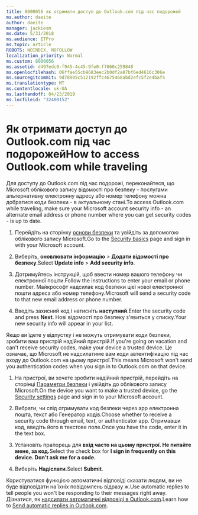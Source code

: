 ```yaml
---
title: 8000056 як отримати доступ до Outlook.com під час подорожей
ms.author: daeite
author: daeite
manager: jackiesm
ms.date: 5/31/2018
ms.audience: ITPro
ms.topic: article
ROBOTS: NOINDEX, NOFOLLOW
localization_priority: Normal
ms.custom: 8000056
ms.assetid: d497edc0-f945-4c45-9fe0-f7060c259848
ms.openlocfilehash: 06ffae55cb9683eec2b0df2a87bf6ed4616c306e
ms.sourcegitcommit: 9d78905c512192ffc4675468abd2efc5f2e4baf4
ms.translationtype: MT
ms.contentlocale: uk-UA
ms.lasthandoff: 04/23/2019
ms.locfileid: "32400152"
---
```

# <a name="how-to-access-outlookcom-while-traveling"></a><span data-ttu-id="0d9a6-102">Як отримати доступ до Outlook.com під час подорожей</span><span class="sxs-lookup"><span data-stu-id="0d9a6-102">How to access Outlook.com while traveling</span></span>

<span data-ttu-id="0d9a6-103">Для доступу до Outlook.com під час подорожі, переконайтеся, що Microsoft облікового запису відомості про безпеку - послугами альтернативну електронну адресу або номер телефону можна добратися коди безпеки - в актуальному стані.</span><span class="sxs-lookup"><span data-stu-id="0d9a6-103">To access Outlook.com while traveling, make sure your Microsoft account security info - an alternate email address or phone number where you can get security codes - is up to date.</span></span>
  
1. <span data-ttu-id="0d9a6-104">Перейдіть на сторінку [основи безпеки](https://go.microsoft.com/fwlink/p/?linkid=842325) та увійдіть за допомогою облікового запису Microsoft.</span><span class="sxs-lookup"><span data-stu-id="0d9a6-104">Go to the [Security basics](https://go.microsoft.com/fwlink/p/?linkid=842325) page and sign in with your Microsoft account.</span></span> 
    
2. <span data-ttu-id="0d9a6-105">Виберіть, **оновлювати інформацію** \> **Додати відомості про безпеку**.</span><span class="sxs-lookup"><span data-stu-id="0d9a6-105">Select **Update info** \> **Add security info**.</span></span> 
    
3. <span data-ttu-id="0d9a6-106">Дотримуйтесь інструкцій, щоб ввести номер вашого телефону чи електронної пошти.</span><span class="sxs-lookup"><span data-stu-id="0d9a6-106">Follow the instructions to enter your email or phone number.</span></span> <span data-ttu-id="0d9a6-107">Майкрософт надсилає код безпеки цієї нової електронної пошти адреса або номер телефону.</span><span class="sxs-lookup"><span data-stu-id="0d9a6-107">Microsoft will send a security code to that new email address or phone number.</span></span>
    
4. <span data-ttu-id="0d9a6-108">Введіть захисний код і натисніть **наступний**.</span><span class="sxs-lookup"><span data-stu-id="0d9a6-108">Enter the security code and press **Next**.</span></span> <span data-ttu-id="0d9a6-109">Нові відомості про безпеку з'явиться у списку.</span><span class="sxs-lookup"><span data-stu-id="0d9a6-109">Your new security info will appear in your list.</span></span> 
    
<span data-ttu-id="0d9a6-110">Якщо ви їдете у відпустку і не можуть отримувати коди безпеки, зробити ваш пристрій надійний пристрій.</span><span class="sxs-lookup"><span data-stu-id="0d9a6-110">If you're going on vacation and can't receive security codes, make your device a trusted device.</span></span> <span data-ttu-id="0d9a6-111">Це означає, що Microsoft не надсилатиме вам коди автентифікацію під час входу до Outlook.com на цьому пристрої.</span><span class="sxs-lookup"><span data-stu-id="0d9a6-111">This means Microsoft won't send you authentication codes when you sign in to Outlook.com on that device.</span></span>
  
1. <span data-ttu-id="0d9a6-112">На пристрої, ви хочете зробити надійний пристрій, перейдіть на сторінці [Параметри безпеки](https://go.microsoft.com/fwlink/p/?linkid=2002000&amp;clcid=0x409) і увійдіть до облікового запису Microsoft.</span><span class="sxs-lookup"><span data-stu-id="0d9a6-112">On the device you want to make a trusted device, go the [Security settings](https://go.microsoft.com/fwlink/p/?linkid=2002000&amp;clcid=0x409) page and sign in to your Microsoft account.</span></span> 
    
2. <span data-ttu-id="0d9a6-113">Вибрати, чи слід отримувати код безпеки через app електронна пошта, текст або Генератор кодів.</span><span class="sxs-lookup"><span data-stu-id="0d9a6-113">Choose whether to receive a security code through email, text, or authenticator app.</span></span> <span data-ttu-id="0d9a6-114">Отримавши код, введіть його в текстове поле.</span><span class="sxs-lookup"><span data-stu-id="0d9a6-114">Once you have the code, enter it in the text box.</span></span>
    
3. <span data-ttu-id="0d9a6-115">Установіть прапорець для **вхід часто на цьому пристрої. Не питайте мене, за код.**</span><span class="sxs-lookup"><span data-stu-id="0d9a6-115">Select the check box for **I sign in frequently on this device. Don't ask me for a code.**</span></span>
    
4. <span data-ttu-id="0d9a6-116">Виберіть **Надіслати**.</span><span class="sxs-lookup"><span data-stu-id="0d9a6-116">Select **Submit**.</span></span> 
    
<span data-ttu-id="0d9a6-117">Користуватися функцією автоматичні відповіді сказати людям, ви не буде відповідати на їхніх повідомлень відразу ж.</span><span class="sxs-lookup"><span data-stu-id="0d9a6-117">Use automatic replies to tell people you won't be responding to their messages right away.</span></span> <span data-ttu-id="0d9a6-118">Дізнатися, як [надсилати автоматичні відповіді в Outlook.com](https://go.microsoft.com/fwlink/p/?linkid=2002100&amp;clcid=0x409).</span><span class="sxs-lookup"><span data-stu-id="0d9a6-118">Learn how to [Send automatic replies in Outlook.com](https://go.microsoft.com/fwlink/p/?linkid=2002100&amp;clcid=0x409).</span></span>
  

